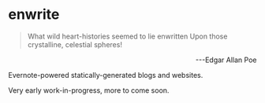 # enwrite

> What wild heart-histories seemed to lie enwritten
> Upon those crystalline, celestial spheres!
<p align="right">---Edgar Allan Poe</p>

Evernote-powered statically-generated blogs and websites.

Very early work-in-progress, more to come soon.
